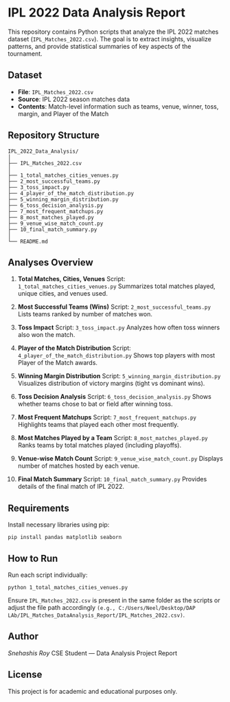 # IPL 2022 Data Analysis Report

This repository contains Python scripts that analyze the IPL 2022 matches dataset (`IPL_Matches_2022.csv`). The goal is to extract insights, visualize patterns, and provide statistical summaries of key aspects of the tournament.

## Dataset

* **File**: `IPL_Matches_2022.csv`
* **Source**: IPL 2022 season matches data
* **Contents**: Match-level information such as teams, venue, winner, toss, margin, and Player of the Match

## Repository Structure

```
IPL_2022_Data_Analysis/
│
├── IPL_Matches_2022.csv
│
├── 1_total_matches_cities_venues.py
├── 2_most_successful_teams.py
├── 3_toss_impact.py
├── 4_player_of_the_match_distribution.py
├── 5_winning_margin_distribution.py
├── 6_toss_decision_analysis.py
├── 7_most_frequent_matchups.py
├── 8_most_matches_played.py
├── 9_venue_wise_match_count.py
├── 10_final_match_summary.py
│
└── README.md
```

## Analyses Overview

1. **Total Matches, Cities, Venues**
   Script: `1_total_matches_cities_venues.py`
   Summarizes total matches played, unique cities, and venues used.

2. **Most Successful Teams (Wins)**
   Script: `2_most_successful_teams.py`
   Lists teams ranked by number of matches won.

3. **Toss Impact**
   Script: `3_toss_impact.py`
   Analyzes how often toss winners also won the match.

4. **Player of the Match Distribution**
   Script: `4_player_of_the_match_distribution.py`
   Shows top players with most Player of the Match awards.

5. **Winning Margin Distribution**
   Script: `5_winning_margin_distribution.py`
   Visualizes distribution of victory margins (tight vs dominant wins).

6. **Toss Decision Analysis**
   Script: `6_toss_decision_analysis.py`
   Shows whether teams chose to bat or field after winning toss.

7. **Most Frequent Matchups**
   Script: `7_most_frequent_matchups.py`
   Highlights teams that played each other most frequently.

8. **Most Matches Played by a Team**
   Script: `8_most_matches_played.py`
   Ranks teams by total matches played (including playoffs).

9. **Venue-wise Match Count**
   Script: `9_venue_wise_match_count.py`
   Displays number of matches hosted by each venue.

10. **Final Match Summary**
    Script: `10_final_match_summary.py`
    Provides details of the final match of IPL 2022.

## Requirements

Install necessary libraries using pip:

```
pip install pandas matplotlib seaborn
```

## How to Run

Run each script individually:

```
python 1_total_matches_cities_venues.py
```

Ensure `IPL_Matches_2022.csv` is present in the same folder as the scripts or adjust the file path accordingly `(e.g., C:/Users/Neel/Desktop/DAP LAb/IPL_Matches_DataAnalysis_Report/IPL_Matches_2022.csv)`.

## Author

*Snehashis Roy*
CSE Student — Data Analysis Project Report

## License

This project is for academic and educational purposes only.
